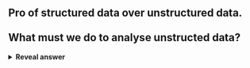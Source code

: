 ## Pro of structured data over unstructured data.<br><br>What must we do to analyse unstructed data?
<details>
<summary><b>Reveal answer</b></summary>
Structured data is far easier for a computer to analyse.<br><br>We must turn unstructured data into structued data in order to analyse it
</details>
